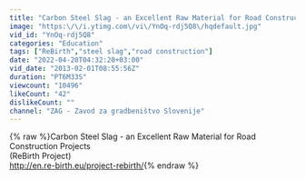 ```yaml
---
title: "Carbon Steel Slag - an Excellent Raw Material for Road Construction Projects - English version"
image: "https:\/\/i.ytimg.com\/vi\/YnOq-rdj5Q8\/hqdefault.jpg"
vid_id: "YnOq-rdj5Q8"
categories: "Education"
tags: ["ReBirth","steel slag","road construction"]
date: "2022-04-20T04:32:20+03:00"
vid_date: "2013-02-01T08:55:56Z"
duration: "PT6M33S"
viewcount: "10496"
likeCount: "42"
dislikeCount: ""
channel: "ZAG - Zavod za gradbeništvo Slovenije"
---
```

{% raw %}Carbon Steel Slag - an Excellent Raw Material for Road Construction Projects<br />(ReBirth Project)<br /><a rel="nofollow" target="blank" href="http://en.re-birth.eu/project-rebirth/">http://en.re-birth.eu/project-rebirth/</a>{% endraw %}
